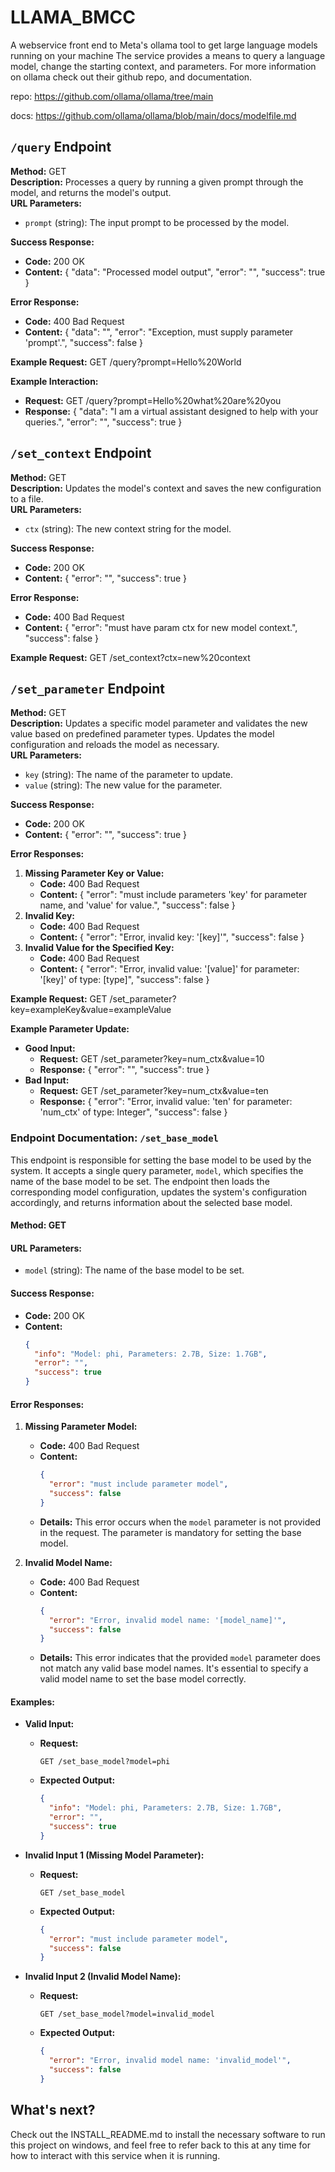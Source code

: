 # LLAMA_BMCC

A webservice front end to Meta's ollama tool to get large language models running on your machine
The service provides a means to query a language model, change the starting context, and parameters.
For more information on ollama check out their github repo, and documentation.

repo:
https://github.com/ollama/ollama/tree/main

docs:
https://github.com/ollama/ollama/blob/main/docs/modelfile.md

## `/query` Endpoint

**Method:** GET  
**Description:** Processes a query by running a given prompt through the model, and returns the model's output.  
**URL Parameters:**
- `prompt` (string): The input prompt to be processed by the model.

**Success Response:**
- **Code:** 200 OK 
- **Content:** 
  {
    "data": "Processed model output",
    "error": "",
    "success": true
  }

**Error Response:**
- **Code:** 400 Bad Request 
- **Content:** 
  {
    "data": "",
    "error": "Exception, must supply parameter 'prompt'.",
    "success": false
  }

**Example Request:**
GET /query?prompt=Hello%20World

**Example Interaction:**
- **Request:** GET /query?prompt=Hello%20what%20are%20you
- **Response:**
  {
    "data": "I am a virtual assistant designed to help with your queries.",
    "error": "",
    "success": true
  }

## `/set_context` Endpoint

**Method:** GET  
**Description:** Updates the model's context and saves the new configuration to a file.  
**URL Parameters:**
- `ctx` (string): The new context string for the model.

**Success Response:**
- **Code:** 200 OK 
- **Content:** 
  {
    "error": "",
    "success": true
  }

**Error Response:**
- **Code:** 400 Bad Request 
- **Content:** 
  {
    "error": "must have param ctx for new model context.",
    "success": false
  }

**Example Request:**
GET /set_context?ctx=new%20context

## `/set_parameter` Endpoint

**Method:** GET  
**Description:** Updates a specific model parameter and validates the new value based on predefined parameter types. Updates the model configuration and reloads the model as necessary.  
**URL Parameters:**
- `key` (string): The name of the parameter to update.
- `value` (string): The new value for the parameter.

**Success Response:**
- **Code:** 200 OK 
- **Content:** 
  {
    "error": "",
    "success": true
  }

**Error Responses:**
1. **Missing Parameter Key or Value:**
   - **Code:** 400 Bad Request 
   - **Content:** 
     {
       "error": "must include parameters 'key' for parameter name, and 'value' for value.",
       "success": false
     }
2. **Invalid Key:**
   - **Code:** 400 Bad Request 
   - **Content:** 
     {
       "error": "Error, invalid key: '[key]'",
       "success": false
     }
3. **Invalid Value for the Specified Key:**
   - **Code:** 400 Bad Request 
   - **Content:** 
     {
       "error": "Error, invalid value: '[value]' for parameter: '[key]' of type: [type]",
       "success": false
     }

**Example Request:**
GET /set_parameter?key=exampleKey&value=exampleValue

**Example Parameter Update:**
- **Good Input:**
  - **Request:** GET /set_parameter?key=num_ctx&value=10
  - **Response:**
    {
      "error": "",
      "success": true
    }
- **Bad Input:**
  - **Request:** GET /set_parameter?key=num_ctx&value=ten
  - **Response:**
    {
      "error": "Error, invalid value: 'ten' for parameter: 'num_ctx' of type: Integer",
      "success": false
    }

### Endpoint Documentation: `/set_base_model`

This endpoint is responsible for setting the base model to be used by the system. It accepts a single query parameter, `model`, which specifies the name of the base model to be set. The endpoint then loads the corresponding model configuration, updates the system's configuration accordingly, and returns information about the selected base model.

#### Method: GET

#### URL Parameters:
- `model` (string): The name of the base model to be set.

#### Success Response:
- **Code:** 200 OK
- **Content:**
  ```json
  {
    "info": "Model: phi, Parameters: 2.7B, Size: 1.7GB",
    "error": "",
    "success": true
  }
  ```

#### Error Responses:
1. **Missing Parameter Model:**
   - **Code:** 400 Bad Request
   - **Content:**
     ```json
     {
       "error": "must include parameter model",
       "success": false
     }
     ```
   - **Details:** This error occurs when the `model` parameter is not provided in the request. The parameter is mandatory for setting the base model.

2. **Invalid Model Name:**
   - **Code:** 400 Bad Request
   - **Content:**
     ```json
     {
       "error": "Error, invalid model name: '[model_name]'",
       "success": false
     }
     ```
   - **Details:** This error indicates that the provided `model` parameter does not match any valid base model names. It's essential to specify a valid model name to set the base model correctly.

#### Examples:
- **Valid Input:**
  - **Request:**
    ```
    GET /set_base_model?model=phi
    ```
  - **Expected Output:**
    ```json
    {
      "info": "Model: phi, Parameters: 2.7B, Size: 1.7GB",
      "error": "",
      "success": true
    }
    ```

- **Invalid Input 1 (Missing Model Parameter):**
  - **Request:**
    ```
    GET /set_base_model
    ```
  - **Expected Output:**
    ```json
    {
      "error": "must include parameter model",
      "success": false
    }
    ```

- **Invalid Input 2 (Invalid Model Name):**
  - **Request:**
    ```
    GET /set_base_model?model=invalid_model
    ```
  - **Expected Output:**
    ```json
    {
      "error": "Error, invalid model name: 'invalid_model'",
      "success": false
    }
    ```


## What's next?
Check out the INSTALL_README.md to install the necessary software to run this project on windows, and feel free to refer back to this at any time for how to interact with this service when it is running.

